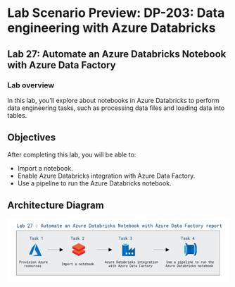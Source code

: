 # Lab Scenario Preview: DP-203: Data engineering with Azure Databricks


## Lab 27: Automate an Azure Databricks Notebook with Azure Data Factory

### Lab overview

In this lab, you'll explore about notebooks in Azure Databricks to perform data engineering tasks, such as processing data files and loading data into tables.


## Objectives

After completing this lab, you will be able to:

 - Import a notebook.
 - Enable Azure Databricks integration with Azure Data Factory.
 - Use a pipeline to run the Azure Databricks notebook.

## Architecture Diagram

   ![Azure portal with a cloud shell pane](./media/lab27.png)


 
